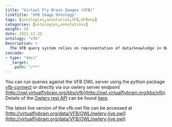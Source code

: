 ```yaml
---
title: "Virtual Fly Brain Images (VFB)"
linkTitle: "VFB Image Ontology"
tags: [ontologies,annotation,VFB,VFBexp]
categories: [ontologies,annotations]
weight: 20
date: 2021-12-26
ontology: "vfb"
Description: >
  The VFB query system relies on representation of data/knowledge in OWL. Central to this a representation of Drosophila neuro-anatomy in the [Drosophila anatomy ontology](https://www.virtualflybrain.org/blog/releases/ontologies/fbbt/). The anatomical structures depicted in images displayed on VFB are represented as a [KnowledgeBase of OWL individuals](https://github.com/VirtualFlyBrain/VFB_owl/blob/master/doc/vfb_owl_ind_schema.md), which are classified (typed) using OWL class expressions referencing the anatomy ontology.  When this KnowledgeBase of individuals is combined with the ontology, a reasoner can be used to classify and query for anatomical structures depicted in the images on VFB.
cascade:
- type: "docs"
  _target:
    path: "/**"
---
```


[//]: # (feel free to add extra details here or include a readme file)

You can run queries against the VFB OWL server using the python package [vfb-connect](https://vfb-connect.readthedocs.io/en/stable/) or directly via our owlery server endpoint [http://owl.virtualflybrain.org/kbs/vfb](http://owl.virtualflybrain.org/kbs/vfb). Details of the [Owlery rest API](https://github.com/phenoscape/owlery) can be found [here](https://owlery.phenoscape.org/api/).

The latest live version of the vfb.owl file can be accessed at [http://virtualflybrain.org/data/VFB/OWL/owlery-live.owl](http://virtualflybrain.org/data/VFB/OWL/owlery-live.owl)
